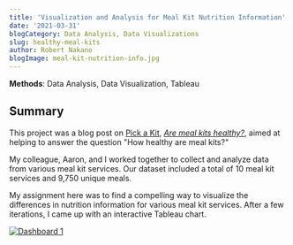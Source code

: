 ```yaml
---
title: 'Visualization and Analysis for Meal Kit Nutrition Information'
date: '2021-03-31'
blogCategory: Data Analysis, Data Visualizations
slug: healthy-meal-kits
author: Robert Nakano
blogImage: meal-kit-nutrition-info.jpg
---
```


<strong>Methods</strong>: Data Analysis, Data Visualization, Tableau

<h2>Summary</h2> 
This project was a blog post on <a href="https://pickakit.com">Pick a Kit</a>, <i><a href='https://pickakit.com/blog/healthy-meal-kits'>Are meal kits healthy?</a></i>, aimed at helping to answer the question "How healthy are meal kits?" 
<p>My colleague, Aaron, and I worked together to collect and analyze data from various meal kit services. Our dataset included a total of 10 meal kit services and 9,750 unique meals.</p>

<p> My assignment here was to find a compelling way to visualize the differences in nutrition information for various meal kit services. After a few iterations, I came up with an interactive Tableau chart.</p>

<div class='tableauPlaceholder' id='viz1617247954439' style='position: relative'><noscript><a href='https:&#47;&#47;pickakit.com&#47;'><img alt='Dashboard 1 ' src='https:&#47;&#47;public.tableau.com&#47;static&#47;images&#47;pi&#47;pickakit-nutrition2019-10-03&#47;Dashboard1&#47;1_rss.png' style='border: none' /></a></noscript><object class='tableauViz'  style='display:none;'><param name='host_url' value='https%3A%2F%2Fpublic.tableau.com%2F' /> <param name='embed_code_version' value='3' /> <param name='site_root' value='' /><param name='name' value='pickakit-nutrition2019-10-03&#47;Dashboard1' /><param name='tabs' value='no' /><param name='toolbar' value='yes' /><param name='static_image' value='https:&#47;&#47;public.tableau.com&#47;static&#47;images&#47;pi&#47;pickakit-nutrition2019-10-03&#47;Dashboard1&#47;1.png' /> <param name='animate_transition' value='yes' /><param name='display_static_image' value='yes' /><param name='display_spinner' value='yes' /><param name='display_overlay' value='yes' /><param name='display_count' value='yes' /><param name='filter' value='publish=yes?:embed=y' /><param name='filter' value='publish=yes' /></object></div>                <script type='text/javascript'>                    var divElement = document.getElementById('viz1617247954439');                    var vizElement = divElement.getElementsByTagName('object')[0];                    if ( divElement.offsetWidth > 800 ) { vizElement.style.width='100%';vizElement.style.height=(divElement.offsetWidth*0.75)+'px';} else if ( divElement.offsetWidth > 500 ) { vizElement.style.width='100%';vizElement.style.height=(divElement.offsetWidth*0.75)+'px';} else { vizElement.style.width='100%';vizElement.style.height='977px';}                     var scriptElement = document.createElement('script');                    scriptElement.src = 'https://public.tableau.com/javascripts/api/viz_v1.js';                    vizElement.parentNode.insertBefore(scriptElement, vizElement);                </script>